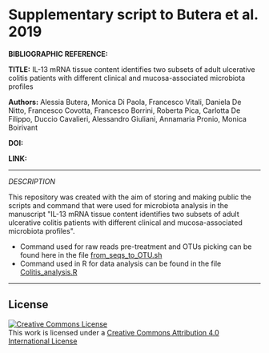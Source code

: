 # Supplementary script to Butera et al. 2019 

**BIBLIOGRAPHIC REFERENCE:**

**TITLE:**  IL-13 mRNA tissue content identifies two subsets of adult ulcerative colitis patients with different clinical and mucosa-associated microbiota profiles

**Authors:**  Alessia Butera, Monica Di Paola, Francesco Vitali, Daniela De Nitto, Francesco Covotta, Francesco Borrini, Roberta Pica, Carlotta De Filippo, Duccio Cavalieri, Alessandro Giuliani, Annamaria Pronio, Monica Boirivant

**DOI:** 

**LINK:**


*****

*DESCRIPTION*


This repository was created with the aim of storing and making public the scripts and command that were used for microbiota analysis in the manuscript "IL-13 mRNA tissue content identifies two subsets of adult ulcerative colitis patients with different clinical and mucosa-associated microbiota profiles". 

* Command used for raw reads pre-treatment and OTUs picking can be found here in the file [from_seqs_to_OTU.sh](https://github.com/FrancescoVit/Supplementary-to-Butera-et-al.-2019/blob/master/from_seqs_to_OTU.sh)
* Command used in R for data analysis can be found in the file [Colitis_analysis.R](https://github.com/FrancescoVit/Supplementary-to-Butera-et-al.-2019/blob/master/colitis_analysis.R)



*****
## License
<a rel="license" href="http://creativecommons.org/licenses/by/4.0/"><img alt="Creative Commons License" style="border-width:0" src="https://i.creativecommons.org/l/by/4.0/88x31.png" /></a><br />This work is licensed under a <a rel="license" href="http://creativecommons.org/licenses/by/4.0/">Creative Commons Attribution 4.0 International License</a>
